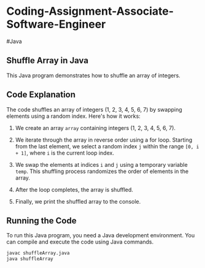 # Coding-Assignment-Associate-Software-Engineer

#Java

## Shuffle Array in Java

This Java program demonstrates how to shuffle an array of integers.

## Code Explanation

The code shuffles an array of integers (1, 2, 3, 4, 5, 6, 7) by swapping elements using a random index. Here's how it works:

1. We create an array `array` containing integers (1, 2, 3, 4, 5, 6, 7).

2. We iterate through the array in reverse order using a for loop. Starting from the last element, we select a random index `j` within the range `[0, i + 1]`, where `i` is the current loop index.

3. We swap the elements at indices `i` and `j` using a temporary variable `temp`. This shuffling process randomizes the order of elements in the array.

4. After the loop completes, the array is shuffled.

5. Finally, we print the shuffled array to the console.

## Running the Code

To run this Java program, you need a Java development environment. You can compile and execute the code using Java commands.

```bash
javac shuffleArray.java
java shuffleArray
